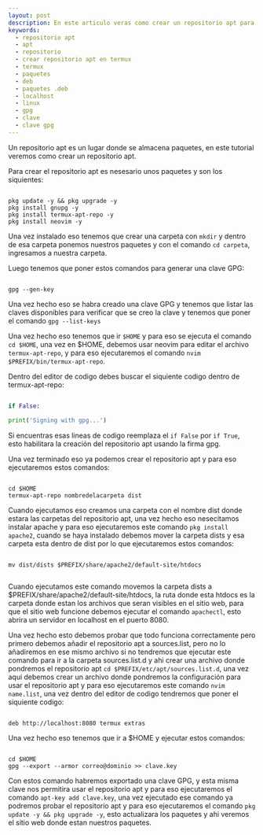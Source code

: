 ```yaml
---
layout: post
description: En este articulo veras como crear un repositorio apt para Termux, un repositorio apt es un lugar donde se almacenan paquetes .deb y de ahi se pueden descargar los paquetes con tan solo tener instalado el respositorio apt en linux.
keywords:
  - repositorio apt
  - apt
  - repositorio
  - crear repositorio apt en termux
  - termux
  - paquetes 
  - deb
  - paquetes .deb
  - localhost
  - linux
  - gpg
  - clave
  - clave gpg
---
```


Un repositorio apt es un lugar donde se almacena paquetes, en este tutorial veremos como crear un repositorio apt.

Para crear el repositorio apt es nesesario unos paquetes y son los siquientes:

```shell

pkg update -y && pkg upgrade -y
pkg install gnupg -y
pkg install termux-apt-repo -y
pkg install neovim -y

```

Una vez instalado eso tenemos que crear una carpeta con ``` mkdir ``` y dentro de esa carpeta ponemos nuestros paquetes y con el comando ```cd carpeta```, ingresamos a nuestra carpeta.

Luego tenemos que poner estos comandos para generar una clave GPG:

```

gpg --gen-key

```

Una vez hecho eso se habra creado una clave GPG y tenemos que listar las claves disponibles para verificar que se creo la clave y tenemos que poner el comando ``` gpg --list-keys ```

Una vez hecho eso tenemos que ir ``` $HOME ``` y para eso se ejecuta el comando ```cd $HOME```, una vez en $HOME, debemos usar neovim para editar el archivo ```termux-apt-repo```, y para eso ejecutaremos el comando ```nvim $PREFIX/bin/termux-apt-repo```.

Dentro del editor de codigo debes buscar el siquiente codigo dentro de termux-apt-repo:

```python

if False:                                     

print('Signing with gpg...')       
```

Si encuentras esas lineas de codigo reemplaza el ```if False``` por ```if True```, esto habilitara la creación del repositorio apt usando la firma gpg.

Una vez terminado eso ya podemos crear el repositorio apt y para eso ejecutaremos estos comandos:

```shell

cd $HOME
termux-apt-repo nombredelacarpeta dist

```

Cuando ejecutamos eso creamos una carpeta con el nombre dist donde estara las carpetas del repositorio apt, una vez hecho eso nesecitamos instalar apache y para eso ejecutaremos este comando ```pkg install apache2```, cuando se haya instalado debemos mover la carpeta dists y esa carpeta esta dentro de dist por lo que ejecutaremos estos comandos:

```shell

mv dist/dists $PREFIX/share/apache2/default-site/htdocs


```

Cuando ejecutamos este comando movemos la carpeta dists a $PREFIX/share/apache2/default-site/htdocs, la ruta donde esta htdocs es la carpeta donde estan los archivos que seran visibles en el sitio web, para que el sitio web funcione debemos ejecutar el comando ```apachectl```, esto abrira un servidor en localhost en el puerto 8080.

Una vez hecho esto debemos probar que todo funciona correctamente pero primero debemos añadir el repositorio apt a sources.list, pero no lo añadiremos en ese mismo archivo si no tendremos que ejecutar este comando para ir a la carpeta sources.list.d y ahi crear una archivo donde pondremos el repositorio apt ```cd $PREFIX/etc/apt/sources.list.d```, una vez aqui debemos crear un archivo donde pondremos la configuración para usar el repositorio apt y para eso ejecutaremos este comando ```nvim name.list```, una vez dentro del editor de codigo tendremos que poner el siquiente codigo:

```shell

deb http://localhost:8080 termux extras

```

Una vez hecho eso tenemos que ir a $HOME y ejecutar estos comandos:

```shell

cd $HOME
gpg --export --armor correo@dominio >> clave.key

```

Con estos comando habremos exportado una clave GPG, y esta misma clave nos permitira usar el repositorio apt y para eso ejecutaremos el comando ```apt-key add clave.key```, una vez ejecutado ese comando ya podremos probar el repositorio apt y para eso ejecutaremos el comando ```pkg update -y && pkg upgrade -y```, esto actualizara los paquetes y ahi veremos el sitio web donde estan nuestros paquetes.



